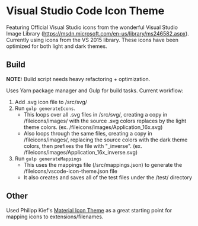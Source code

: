 # Visual Studio Code Icon Theme
Featuring Official Visual Studio icons from the wonderful Visual Studio Image Library (https://msdn.microsoft.com/en-us/library/ms246582.aspx). Currently using icons from the VS 2015 library. These icons have been optimized for both light and dark themes.

## Build

**NOTE:** Build script needs heavy refactoring + optimization.

Uses Yarn package manager and Gulp for build tasks. Current workflow:

1. Add .svg icon file to /src/svg/
2. Run ``gulp generateIcons``.
    * This loops over all .svg files in /src/svg/, creating a copy in /fileicons/images/ with the source .svg colors replaces by the light theme colors. (ex. /fileicons/images/Application_16x.svg)
    * Also loops through the same files, creating a copy in /fileicons/images/, replacing the source colors with the dark theme colors, then prefixes the file with "_inverse". (ex. /fileicons/images/Application_16x_inverse.svg)
3. Run `gulp generateMappings`
    * This uses the mappings file (/src/mappings.json) to generate the /fileicons/vscode-icon-theme.json file
    * It also creates and saves all of the test files under the /test/ directory

## Other

Used Philipp Kief's [Material Icon Theme](https://github.com/PKief/vscode-extension-material-icon-theme) as a great starting point for mapping icons to extensions/filenames.
